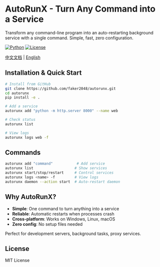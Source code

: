 # AutoRunX - Turn Any Command into a Service

Transform any command-line program into an auto-restarting background service with a single command. Simple, fast, zero configuration.

[![Python](https://img.shields.io/badge/python-3.8+-blue.svg)](https://python.org) [![License](https://img.shields.io/badge/license-MIT-blue.svg)](LICENSE)

[中文文档](README_zh.md) | [English](README.md)

## Installation & Quick Start

```bash
# Install from GitHub
git clone https://github.com/faker2048/autorunx.git
cd autorunx
pip install -e .

# Add a service
autorunx add "python -m http.server 8000" --name web

# Check status
autorunx list

# View logs
autorunx logs web -f
```

## Commands

```bash
autorunx add "command"           # Add service
autorunx list                   # Show services
autorunx start/stop/restart     # Control services  
autorunx logs <name> -f         # View logs
autorunx daemon --action start  # Auto-restart daemon
```

## Why AutoRunX?

- **Simple**: One command to turn anything into a service
- **Reliable**: Automatic restarts when processes crash
- **Cross-platform**: Works on Windows, Linux, macOS
- **Zero config**: No setup files needed

Perfect for development servers, background tasks, proxy services.

## License

MIT License